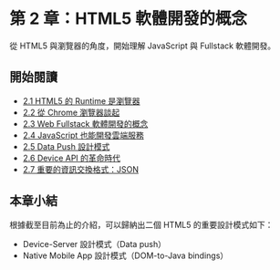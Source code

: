 # 第 2 章：HTML5 軟體開發的概念

從 HTML5 與瀏覽器的角度，開始理解 JavaScript 與 Fullstack 軟體開發。

## 開始閱讀

 * [2.1 HTML5 的 Runtime 是瀏覽器](chapter2/1-html5-runtime.md)
 * [2.2 從 Chrome 瀏覽器談起](chapter2/2-chrome.md)
 * [2.3 Web Fullstack 軟體開發的概念](chapter2/3-fullstack.md)
 * [2.4 JavaScript 也能開發雲端服務](chapter2/4-js.md)
 * [2.5 Data Push 設計模式](chapter2/5-data-push.md)
 * [2.6 Device API 的革命時代](chapter2/6-device-api.md)
 * [2.7 重要的資訊交換格式：JSON](chapter2/7-json.md)

 ## 本章小結

 根據截至目前為止的介紹，可以歸納出二個 HTML5 的重要設計模式如下：

- Device-Server 設計模式（Data push）
- Native Mobile App 設計模式（DOM-to-Java bindings）